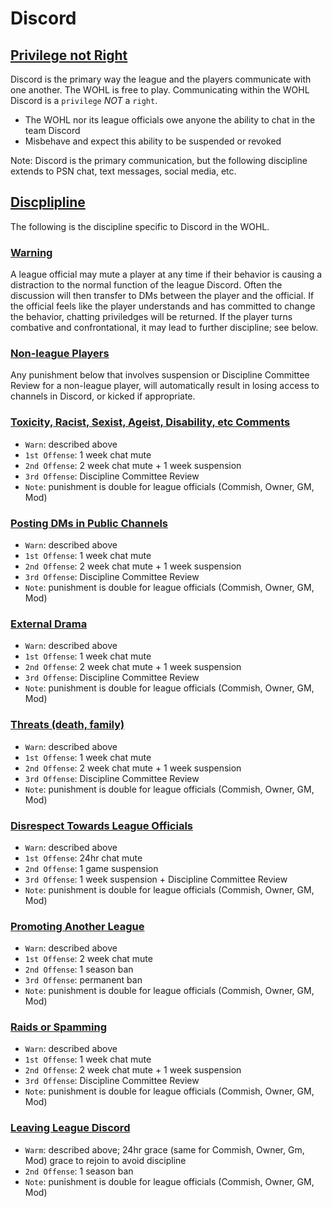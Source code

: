 # Discord

## [Privilege not Right](#privilege-not-right)
Discord is the primary way the league and the players communicate with one another. The WOHL is free to play. Communicating within the WOHL Discord is a `privilege` *NOT* a `right`.
- The WOHL nor its league officials owe anyone the ability to chat in the team Discord
- Misbehave and expect this ability to be suspended or revoked

Note: Discord is the primary communication, but the following discipline extends to PSN chat, text messages, social media, etc.

## [Discplipline](#discipline)
The following is the discipline specific to Discord in the WOHL.

### [Warning](#warning)
A league official may mute a player at any time if their behavior is causing a distraction to the normal function of the league Discord. Often the discussion will then transfer to DMs between the player and the official. If the official feels like the player understands and has committed to change the behavior, chatting priviledges will be returned. If the player turns combative and confrontational, it may lead to further discipline; see below.

### [Non-league Players](#non-league-players)
Any punishment below that involves suspension or Discipline Committee Review for a non-league player, will automatically result in losing access to channels in Discord, or kicked if appropriate.

### [Toxicity, Racist, Sexist, Ageist, Disability, etc Comments](#toxicity)
- `Warn`: described above
- `1st Offense`: 1 week chat mute
- `2nd Offense`: 2 week chat mute + 1 week suspension
- `3rd Offense`: Discipline Committee Review
- `Note`: punishment is double for league officials (Commish, Owner, GM, Mod)

### [Posting DMs in Public Channels](#post-dms-in-public)
- `Warn`: described above
- `1st Offense`: 1 week chat mute
- `2nd Offense`: 2 week chat mute + 1 week suspension
- `3rd Offense`: Discipline Committee Review
- `Note`: punishment is double for league officials (Commish, Owner, GM, Mod)

### [External Drama](#external-drama)
- `Warn`: described above
- `1st Offense`: 1 week chat mute
- `2nd Offense`: 2 week chat mute + 1 week suspension
- `3rd Offense`: Discipline Committee Review
- `Note`: punishment is double for league officials (Commish, Owner, GM, Mod)

### [Threats (death, family)](#threats)
- `Warn`: described above
- `1st Offense`: 1 week chat mute
- `2nd Offense`: 2 week chat mute + 1 week suspension
- `3rd Offense`: Discipline Committee Review
- `Note`: punishment is double for league officials (Commish, Owner, GM, Mod)

### [Disrespect Towards League Officials](#disrespect)
- `Warn`: described above
- `1st Offense`: 24hr chat mute
- `2nd Offense`: 1 game suspension
- `3rd Offense`: 1 week suspension + Discipline Committee Review
- `Note`: punishment is double for league officials (Commish, Owner, GM, Mod)

### [Promoting Another League](#promoting-another-league)
- `Warn`: described above
- `1st Offense`: 2 week chat mute
- `2nd Offense`: 1 season ban
- `3rd Offense`: permanent ban
- `Note`: punishment is double for league officials (Commish, Owner, GM, Mod)

### [Raids or Spamming](#raids-or-spamming)
- `Warn`: described above
- `1st Offense`: 1 week chat mute
- `2nd Offense`: 2 week chat mute + 1 week suspension
- `3rd Offense`: Discipline Committee Review
- `Note`: punishment is double for league officials (Commish, Owner, GM, Mod)

### [Leaving League Discord](#leaving-discord)
- `Warm`: described above; 24hr grace (same for Commish, Owner, Gm, Mod) grace to rejoin to avoid discipline
- `2nd Offense`: 1 season ban
- `Note`: punishment is double for league officials (Commish, Owner, GM, Mod)
